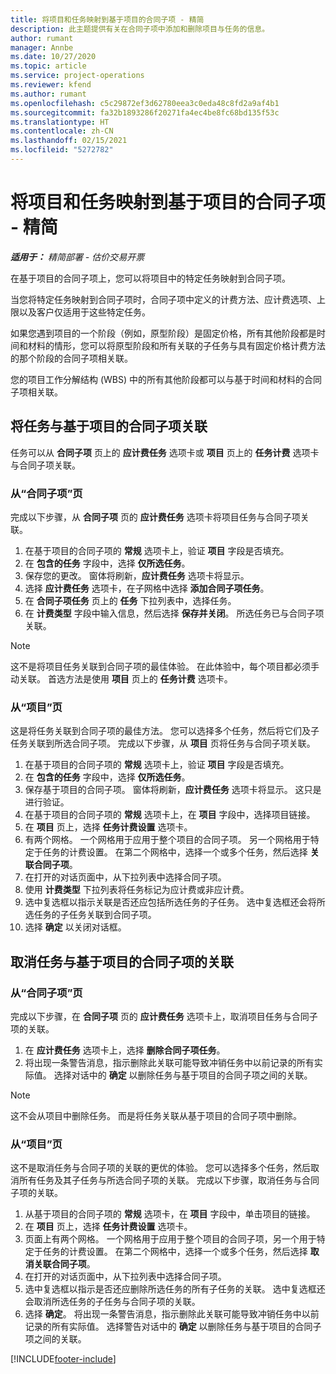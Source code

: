 ```yaml
---
title: 将项目和任务映射到基于项目的合同子项 - 精简
description: 此主题提供有关在合同子项中添加和删除项目与任务的信息。
author: rumant
manager: Annbe
ms.date: 10/27/2020
ms.topic: article
ms.service: project-operations
ms.reviewer: kfend
ms.author: rumant
ms.openlocfilehash: c5c29872ef3d62780eea3c0eda48c8fd2a9af4b1
ms.sourcegitcommit: fa32b1893286f20271fa4ec4be8fc68bd135f53c
ms.translationtype: HT
ms.contentlocale: zh-CN
ms.lasthandoff: 02/15/2021
ms.locfileid: "5272782"
---
```

# <a name="map-projects-and-tasks-to-a-project-based-contract-line---lite"></a>将项目和任务映射到基于项目的合同子项 - 精简

_**适用于：** 精简部署 - 估价交易开票_

在基于项目的合同子项上，您可以将项目中的特定任务映射到合同子项。

当您将特定任务映射到合同子项时，合同子项中定义的计费方法、应计费选项、上限以及客户仅适用于这些特定任务。

如果您遇到项目的一个阶段（例如，原型阶段）是固定价格，所有其他阶段都是时间和材料的情形，您可以将原型阶段和所有关联的子任务与具有固定价格计费方法的那个阶段的合同子项相关联。

您的项目工作分解结构 (WBS) 中的所有其他阶段都可以与基于时间和材料的合同子项相关联。

## <a name="associate-tasks-to-project-based-contract-lines"></a>将任务与基于项目的合同子项关联

任务可以从 **合同子项** 页上的 **应计费任务** 选项卡或 **项目** 页上的 **任务计费** 选项卡与合同子项关联。

### <a name="from-the-contract-line-page"></a>从“合同子项”页

完成以下步骤，从 **合同子项** 页的 **应计费任务** 选项卡将项目任务与合同子项关联。

1. 在基于项目的合同子项的 **常规** 选项卡上，验证 **项目** 字段是否填充。
2. 在 **包含的任务** 字段中，选择 **仅所选任务**。
3. 保存您的更改。 窗体将刷新，**应计费任务** 选项卡将显示。
4. 选择 **应计费任务** 选项卡，在子网格中选择 **添加合同子项任务**。
5. 在 **合同子项任务** 页上的 **任务** 下拉列表中，选择任务。 
6. 在 **计费类型** 字段中输入信息，然后选择 **保存并关闭**。 所选任务已与合同子项关联。

> [!NOTE]
> 这不是将项目任务关联到合同子项的最佳体验。 在此体验中，每个项目都必须手动关联。 首选方法是使用 **项目** 页上的 **任务计费** 选项卡。

### <a name="from-the-project-page"></a>从“项目”页

这是将任务关联到合同子项的最佳方法。 您可以选择多个任务，然后将它们及子任务关联到所选合同子项。 完成以下步骤，从 **项目** 页将任务与合同子项关联。

1. 在基于项目的合同子项的 **常规** 选项卡上，验证 **项目** 字段是否填充。
2. 在 **包含的任务** 字段中，选择 **仅所选任务**。
3. 保存基于项目的合同子项。 窗体将刷新，**应计费任务** 选项卡将显示。 这只是进行验证。
4. 在基于项目的合同子项的 **常规** 选项卡上，在 **项目** 字段中，选择项目链接。
5. 在 **项目** 页上，选择 **任务计费设置** 选项卡。
6. 有两个网格。 一个网格用于应用于整个项目的合同子项。 另一个网格用于特定于任务的计费设置。 在第二个网格中，选择一个或多个任务，然后选择 **关联合同子项**。
7. 在打开的对话页面中，从下拉列表中选择合同子项。
8. 使用 **计费类型** 下拉列表将任务标记为应计费或非应计费。
9. 选中复选框以指示关联是否还应包括所选任务的子任务。 选中复选框还会将所选任务的子任务关联到合同子项。
10. 选择 **确定** 以关闭对话框。

## <a name="unassociate-tasks-from-project-based-contract-lines"></a>取消任务与基于项目的合同子项的关联

### <a name="from-the-contract-line-page"></a>从“合同子项”页

完成以下步骤，在 **合同子项** 页的 **应计费任务** 选项卡上，取消项目任务与合同子项的关联。

1. 在 **应计费任务** 选项卡上，选择 **删除合同子项任务**。
2. 将出现一条警告消息，指示删除此关联可能导致冲销任务中以前记录的所有实际值。 选择对话中的 **确定** 以删除任务与基于项目的合同子项之间的关联。 

> [!NOTE]
> 这不会从项目中删除任务。 而是将任务关联从基于项目的合同子项中删除。

### <a name="from-the-project-page"></a>从“项目”页

这不是取消任务与合同子项的关联的更优的体验。 您可以选择多个任务，然后取消所有任务及其子任务与所选合同子项的关联。 完成以下步骤，取消任务与合同子项的关联。

1. 从基于项目的合同子项的 **常规** 选项卡，在 **项目** 字段中，单击项目的链接。
2. 在 **项目** 页上，选择 **任务计费设置** 选项卡。
3. 页面上有两个网格。 一个网格用于应用于整个项目的合同子项，另一个用于特定于任务的计费设置。 在第二个网格中，选择一个或多个任务，然后选择 **取消关联合同子项**。
4. 在打开的对话页面中，从下拉列表中选择合同子项。
5. 选中复选框以指示是否还应删除所选任务的所有子任务的关联。 选中复选框还会取消所选任务的子任务与合同子项的关联。
6. 选择 **确定**。 将出现一条警告消息，指示删除此关联可能导致冲销任务中以前记录的所有实际值。 选择警告对话中的 **确定** 以删除任务与基于项目的合同子项之间的关联。


[!INCLUDE[footer-include](../../includes/footer-banner.md)]